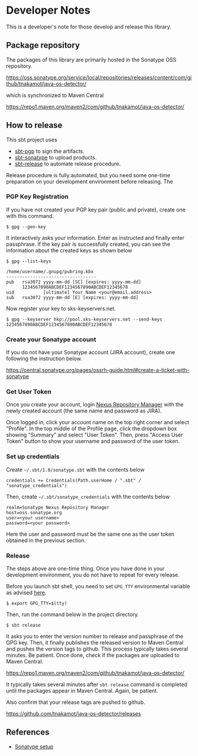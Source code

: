 # Developer Notes

This is a developer's note for those develop and release this library.

## Package repository

The packages of this library are primarily hosted in the Sonatype OSS repository.

https://oss.sonatype.org/service/local/repositories/releases/content/com/github/tnakamot/java-os-detector/

which is synchronized to Maven Central

https://repo1.maven.org/maven2/com/github/tnakamot/java-os-detector/

## How to release

This sbt project uses
 
 * [sbt-pgp](https://github.com/sbt/sbt-pgp) to sign the artifacts.
 * [sbt-sonatype](https://github.com/xerial/sbt-sonatype) to upload products.
 * [sbt-release](https://github.com/sbt/sbt-release) to automate release procedure.

Release procedure is fully automated, but you need some one-time preparation on your 
development environment before releasing. The

### PGP Key Registration

If you have not created your PGP key pair (public and private), create one with
this command.

    $ gpg --gen-key
    
It interactively asks your information. Enter as instructed and finally enter
passphrase. If the key pair is successfully created, you can see the information
about the created keys as shown below

    $ gpg --list-keys
    
    /home/username/.gnupg/pubring.kbx
    ----------------------------------
    pub   rsa3072 yyyy-mm-dd [SC] [expires: yyyy-mm-dd]
          1234567890ABCDEF1234567890ABCDEF12345678
    uid           [ultimate] Your Name <your@email.address>
    sub   rsa3072 yyyy-mm-dd [E] [expires: yyyy-mm-dd]
    
Now register your key to sks-keyservers.net.

    $ gpg --keyserver hkp://pool.sks-keyservers.net --send-keys 1234567890ABCDEF1234567890ABCDEF12345678
    
### Create your Sonatype account

If you do not have your Sonatype account (JIRA account), create one following
the instruction below.

https://central.sonatype.org/pages/ossrh-guide.html#create-a-ticket-with-sonatype

### Get User Token

Once you create your account, login [Nexus Repository Manager](https://oss.sonatype.org/)
with the newly created account (the same name and password as JIRA).

Once logged in, click your account name on the top right corner and select "Profile".
In the top middle of the Profile page, click the dropdown box showing "Summary" and 
select "User Token". Then, press "Access User Token" button to show your username 
and password of the user token.

### Set up credentials

Create `~/.sbt/1.0/sonatype.sbt` with the contents below

    credentials += Credentials(Path.userHome / ".sbt" / "sonatype_credentials")
    
Then, create `~/.sbt/sonatype_credentials` with the contents below

    realm=Sonatype Nexus Repository Manager
    host=oss.sonatype.org
    user=<your username>
    password=<your password>

Here the user and password must be the same one as the user token obtained in
the previous section.

### Release 

The steps above are one-time thing. Once you have done in your development
environment, you do not have to repeat for every release.

Before you launch sbt shell, you need to set `GPG_TTY` environmental variable
as advised [here](https://github.com/sbt/sbt-pgp/issues/138#issuecomment-407519040).  

    $ export GPG_TTY=$(tty)
    
Then, run the command below in the project directory.

    $ sbt release 

It asks you to enter the version number to release and passphrase of the GPG
key. Then, it finally publishes the released version to Maven Central and pushes
the version tags to github. This process typically takes several minutes. Be
patient. Once done, check if the packages are uploaded to Maven Central.

https://repo1.maven.org/maven2/com/github/tnakamot/java-os-detector/

It typically takes several minutes after `sbt release` command is completed
until the packages appear in Maven Central. Again, be patient.

Also confirm that your release tags are pushed to github.

https://github.com/tnakamot/java-os-detector/releases
      
## References

* [Sonatype setup](https://www.scala-sbt.org/release/docs/Using-Sonatype.html)

